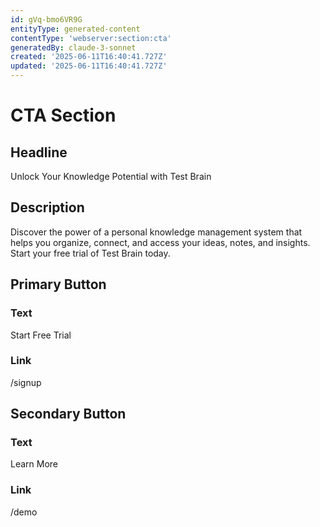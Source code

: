 ```yaml
---
id: gVq-bmo6VR9G
entityType: generated-content
contentType: 'webserver:section:cta'
generatedBy: claude-3-sonnet
created: '2025-06-11T16:40:41.727Z'
updated: '2025-06-11T16:40:41.727Z'
---
```

# CTA Section

## Headline
Unlock Your Knowledge Potential with Test Brain

## Description
Discover the power of a personal knowledge management system that helps you organize, connect, and access your ideas, notes, and insights. Start your free trial of Test Brain today.

## Primary Button
### Text
Start Free Trial

### Link
/signup

## Secondary Button
### Text
Learn More

### Link
/demo
